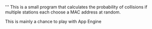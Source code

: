 '''
This is a small program that calculates the probability of collisions if multiple stations each choose a MAC address at random.

This is mainly a chance to play with App Engine
```
